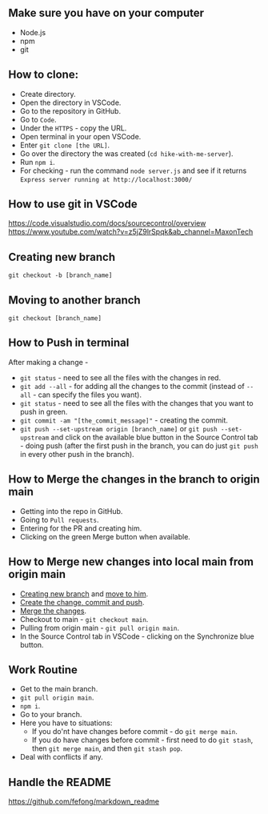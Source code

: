 ## Make sure you have on your computer
* Node.js
* npm
* git

## How to clone:
* Create directory.
* Open the directory in VSCode.
* Go to the repository in GitHub.
* Go to `Code`.
* Under the `HTTPS` - copy the URL.
* Open terminal in your open VSCode.
* Enter `git clone [the URL]`.
* Go over the directory the was created (`cd hike-with-me-server`).
* Run `npm i`.
* For checking - run the command `node server.js` and see if it returns `Express server running at http://localhost:3000/`

## How to use git in VSCode
https://code.visualstudio.com/docs/sourcecontrol/overview
https://www.youtube.com/watch?v=z5jZ9lrSpqk&ab_channel=MaxonTech

## Creating new branch
`git checkout -b [branch_name]`

## Moving to another branch
`git checkout [branch_name]`

## How to Push in terminal
After making a change - 
* `git status` - need to see all the files with the changes in red.
* `git add --all` - for adding all the changes to the commit (instead of `--all` - can specify the files you want).
* `git status` - need to see all the files with the changes that you want to push in green.
* `git commit -am "[the_commit_message]"` - creating the commit.
* `git push --set-upstream origin [branch_name]` or `git push --set-upstream` and click on the available blue button in the Source Control tab - doing push (after the first push in the branch, you can do just `git push` in every other push in the branch).

## How to Merge the changes in the branch to origin main
* Getting into the repo in GitHub.
* Going to `Pull requests`.
* Entering for the PR and creating him.
* Clicking on the green Merge button when available.

## How to Merge new changes into local main from origin main
* [Creating new branch](#creating-new-branch) and [move to him](#moving-to-another-branch).
* [Create the change, commit and push](#how-to-push-in-terminal).
* [Merge the changes](#how-to-merge-after-doing-changes-in-branch).
* Checkout to main - `git checkout main`.
* Pulling from origin main - `git pull origin main`.
* In the Source Control tab in VSCode - clicking on the Synchronize blue button.

## Work Routine
* Get to the main branch.
* `git pull origin main`.
* `npm i`.
* Go to your branch.
* Here you have to situations:
  * If you do'nt have changes before commit - do `git merge main`.
  * If you do have changes before commit - first need to do `git stash`, then `git merge main`, and then `git stash pop`.
* Deal with conflicts if any.

## Handle the README
https://github.com/fefong/markdown_readme
